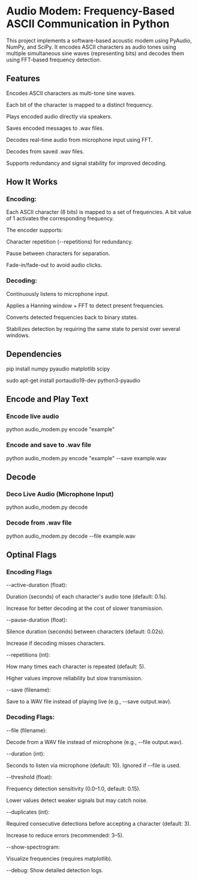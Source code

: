 # Audio Modem: Frequency-Based ASCII Communication in Python
 This project implements a software-based acoustic modem using PyAudio, NumPy, and SciPy. 
 It encodes ASCII characters as audio tones using multiple simultaneous sine waves (representing bits) and decodes them using FFT-based frequency detection.

## Features
Encodes ASCII characters as multi-tone sine waves.

Each bit of the character is mapped to a distinct frequency.

Plays encoded audio directly via speakers.

Saves encoded messages to .wav files.

Decodes real-time audio from microphone input using FFT.

Decodes from saved .wav files.

Supports redundancy and signal stability for improved decoding.

## How It Works
### Encoding:

Each ASCII character (8 bits) is mapped to a set of frequencies. A bit value of 1 activates the corresponding frequency.

The encoder supports:

Character repetition (--repetitions) for redundancy.

Pause between characters for separation.

Fade-in/fade-out to avoid audio clicks.

### Decoding:

Continuously listens to microphone input.

Applies a Hanning window + FFT to detect present frequencies.

Converts detected frequencies back to binary states.

Stabilizes detection by requiring the same state to persist over several windows.

## Dependencies

pip install numpy pyaudio matplotlib scipy

sudo apt-get install portaudio19-dev python3-pyaudio

## Encode and Play Text

### Encode live audio

 python audio_modem.py encode "example"

### Encode and save to .wav file

python audio_modem.py encode "example" --save example.wav

## Decode

### Deco Live Audio (Microphone Input)

python audio_modem.py decode

### Decode from .wav file

python audio_modem.py decode --file example.wav

## Optinal Flags 

### Encoding Flags

--active-duration (float):

Duration (seconds) of each character's audio tone (default: 0.1s).

Increase for better decoding at the cost of slower transmission.

--pause-duration (float):

Silence duration (seconds) between characters (default: 0.02s).

Increase if decoding misses characters.

--repetitions (int):

How many times each character is repeated (default: 5).

Higher values improve reliability but slow transmission.

--save (filename):

Save to a WAV file instead of playing live (e.g., --save output.wav).

### Decoding Flags:

--file (filename):

Decode from a WAV file instead of microphone (e.g., --file output.wav).

--duration (int):

Seconds to listen via microphone (default: 10). Ignored if --file is used.

--threshold (float):

Frequency detection sensitivity (0.0–1.0, default: 0.15).

Lower values detect weaker signals but may catch noise.

--duplicates (int):

Required consecutive detections before accepting a character (default: 3).

Increase to reduce errors (recommended: 3–5).

--show-spectrogram:

Visualize frequencies (requires matplotlib).

--debug:
Show detailed detection logs.
